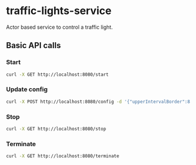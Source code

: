 # traffic-lights-service
Actor based service to control a traffic light.

## Basic API calls

### Start
```bash
curl -X GET http://localhost:8080/start
```

### Update config
```bash
curl -X POST http://localhost:8080/config -d '{"upperIntervalBorder":8.0,"lowerIntervalBorder":10.0,"greenLightDuration":5.0,"yellowLightDuration":5.0,"yellowRedLightDuration":5.0}'
```

### Stop
```bash
curl -X GET http://localhost:8080/stop
```

### Terminate
```bash
curl -X GET http://localhost:8080/terminate
```

